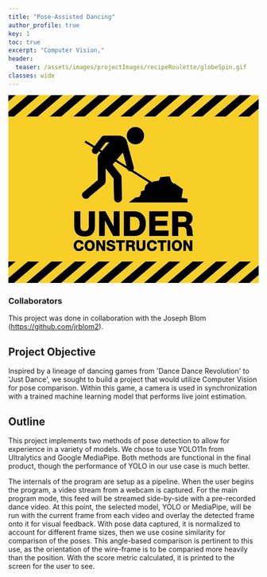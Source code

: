 ```yaml
---
title: "Pose-Assisted Dancing"
author_profile: true
key: 1
toc: true
excerpt: "Computer Vision,"
header:
  teaser: /assets/images/projectImages/recipeRoulette/globeSpin.gif
classes: wide
---
```


![TEMP](/assets/images/misc/underConstruction.jpg)


### Collaborators

This project was done in collaboration with the Joseph Blom (<https://github.com/jrblom2>).

## Project Objective
Inspired by a lineage of dancing games from 'Dance Dance Revolution' to 'Just Dance', we sought to build a project that would utilize Computer Vision for pose comparison. Within this game, a camera is used in synchronization with a trained machine learning model that performs live joint estimation. 
<!-- This model is applied both to a prerecorded video that the live dancer wishes to emulate, as well as to the dancer or dancers in view of the camera. The result is a side-by-side of the recorded video and the live video, and each haves pose tracking applied over top of them. With the simultaneous pose tracking, a current score and an average score is displayed on the screen for each dancer present in the frame to gauge how well they are following the dance. -->

## Outline
This project implements two methods of pose detection to allow for experience in a variety of models. We chose to use YOLO11n from Ultralytics and Google MediaPipe. Both methods are functional in the final product, though the performance of YOLO in our use case is much better. 

The internals of the program are setup as a pipeline. When the user begins the program, a video stream from a webcam is captured. For the main program mode, this feed will be streamed side-by-side with a pre-recorded dance video. At this point, the selected model, YOLO or MediaPipe, will be run with the current frame from each video and overlay the detected frame onto it for visual feedback. With pose data captured, it is normalized to account for different frame sizes, then we use cosine similarity for comparison of the poses. This angle-based comparison is pertinent to this use, as the orientation of the wire-frame is to be comparied more heavily than the position. With the score metric calculated, it is printed to the screen for the user to see.
